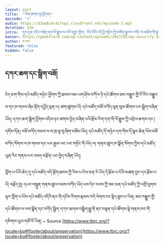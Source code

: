 ```yaml
---
layout: post
title:  "ཡིག་ཚགས་བྱ་ཕྱོགས།"
episode: '༢'
audio: https://d3aq6i4c4ifngz.cloudfront.net/episode-2.mp3
duration: 32m
intro: 'དུས་དྲན་འདིར་བརྟེན་ནས་ལོ་རྒྱུས་ལ་འཕོ་འགྱུར་གྱིས། བོད་མིའི་འདི་ཕྱི་གཉིས་ཀྱི་མགོན་སྐྱབས་༧གོང་ས་མཆོག་གི་སྐུ་ཕྱྭ་དང་རང་དབང་ལ་སྲུང་སྐྱོབ་དང་། བོད་གཞུང་དང་བོད་མིའི་རང་དབང་ལས་འགུལ་མཇུག་སྐྱོང་ཐུབ་པར་ཕན་ཐོགས་བྱུང་ཡོད། རྒྱ་ནག་གཞུང་གིས་བོད་མི་ཚོས་བོད་ཞི་བའི་བཅིངས་གྲོལ་ཐོབ་པར་དགའ་བསུ་ཞུ་བཞིན་ཡོད་ཚུལ་གྱི་རྩོད་ལེན་ཇི་ལྟར་བྱེད་མིན་ལ་མ་ལྟོས་པར།' 
banner: https://geekflare.com/wp-content/uploads/2017/02/wp-security-scanner-1200x385.jpg
author: ཇ་ཁང་
featured: false
hidden: false
---
```

## དཀར་ཆག་དང་སྒྲིག་བཟོ།
ངེད་ཅག་གིས་དཔེ་མཛོད་གཉེར་ཕྱོགས་ཀྱི་ཐབས་ལམ་ཡག་ཤོས་བཀོལ་ཏེ་དཔེ་ཚོགས་ཨང་བསྒྱུར་གྱི་ངོ་བོར་བསྒྱུར་བ་དང་ཁ་གསལ་ཞིང་རྟོག་དཔྱོད་ལྡན་པ། ཚག་ཚུགས་པོ། དཔེ་མཛོད་བཟོ་བཀོད་ཕུན་སུམ་ཚོགས་པར་སྒྲིག་བཞིན་ཡོད།  དཀར་ཆག་སྒྲིག་ཕྱོགས་འདིས་ཉར་ཚགས་བྱེད་བཞིན་པའི་རྩོམ་རིག་དག་གི་ལོ་རྒྱུས་ཀྱི་འབྲེལ་ཆགས་དང་། དགོས་དོན། བཟོ་བཀོད་བཅས་ལ་ས་ཁྲ་ལྟ་བུ་ཞིག་བཟོས་ཡོད། དཔེ་མཛོད་དོ་གཉེར་དག་གིས་དོ་སྣང་ཆེན་པོས་བཟོ་བཀོད་སོགས་ལ་ཁ་གསབ་དང་ཡར་རྒྱས་ཡང་ཡང་གཏོང་གི་ཡོད་ལ། གནས་ཚུལ་ཁ་སྣོན་སོགས་ཀྱིས་དཔེ་མཛོད་ཡུན་རིང་གནས་པར་འབད་བརྩོན་ཡང་བྱེད་བཞིན་ཡོད།

ཀློག་པ་པོའི་ཆེད་དུ་དཔེ་མཛོད་འདི་སྔོག་ཐབས་ཀྱི་རིམ་པ་ངེས་ཅན་རེ་ཡོད་དེ་རྩོམ་པ་པོའི་མཚན་བྱང་དང་རྩོམ་པ་པོ། བརྗོད་བྱ། དཔར་བསྐྲུན་གནས་ཚུལ་བཅས་བཀོད་ཡོད་པས་དེང་རབས་ཀྱི་ཨང་ཅན་དཔེ་མཛོད་ཀྱི་འགྲོ་ལུགས་ལྟར་ཀློག་པ་པོས་དཔེ་མཛོད་འདིའི་ནང་གི་དངོས་རིགས་རྣམས་བདེ་ལེགས་ངང་རྙེད་ཐུབ་པ་ཡིན། ཨང་བསྒྱུར་གྱི་དཔེ་ཚོགས་ལ་ལས་སྣོན་དང་བཀོད་སྒྲིག དཀར་ཆགས་བསྒྲིག་རྒྱུ་ནི་ནང་བསྟན་དཔེ་ཚོགས་ལྟེ་གནས་ཁང་གི་དམིགས་ཡུལ་གཙོ་བོ་ཡིན།
~ Source [https://www.tbrc.org/?locale=bo#!footer/about/preservation](https://www.tbrc.org/?locale=bo#!footer/about/preservation)